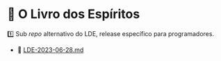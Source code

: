 # 👻 O Livro dos Espíritos

1️⃣ Sub *repo* alternativo do LDE, release específico para programadores.

- 📔 [LDE-2023-06-28.md](./releases/LDE-2023-06-28.md)
